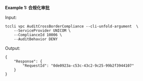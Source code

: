 **Example 1: 合规化审批**



Input: 

```
tccli vpc AuditCrossBorderCompliance --cli-unfold-argument  \
    --ServiceProvider UNICOM \
    --ComplianceId 10006 \
    --AuditBehavior DENY
```

Output: 
```
{
    "Response": {
        "RequestId": "0de0923a-c53c-43c2-9c25-99b2f3944107"
    }
}
```

